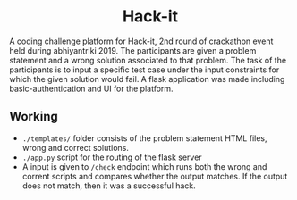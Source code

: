 <div align='center'>
  
# Hack-it

</div>

A coding challenge platform for Hack-it, 2nd round of crackathon event held during abhiyantriki 2019. The participants are given a problem statement and a wrong solution associated to that problem. The task of the participants is to input a specific test case under the input constraints for which the given solution would fail. A flask application was made including basic-authentication and UI for the platform.

## Working

* `./templates/` folder consists of the problem statement HTML files, wrong and correct solutions.
* `./app.py` script for the routing of the flask server
* A input is given to `/check` endpoint which runs both the wrong and corrent scripts and compares whether the output matches. If the output does not match, then it was a successful hack.
